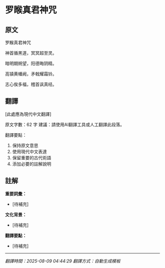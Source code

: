 # 罗睺真君神咒

## 原文

罗睺真君神咒

神首循黑道，冥冥超至灵。

暗明期朔望，阳德晦阴精。

高镇黄幡阙，矛戟耀霜铃。

志心俟多福，稽首讽真经。

## 翻譯

[此處應為現代中文翻譯]

原文字數：62 字
建議：請使用AI翻譯工具或人工翻譯此段落。

翻譯要點：
1. 保持原文意思
2. 使用現代中文表達
3. 保留重要的古代術語
4. 添加必要的註解說明

## 註解

**重要詞彙：**
- [待補充]

**文化背景：**
- [待補充]

**翻譯要點：**
- [待補充]

---
*翻譯時間：2025-08-09 04:44:29*
*翻譯方式：自動生成模板*
